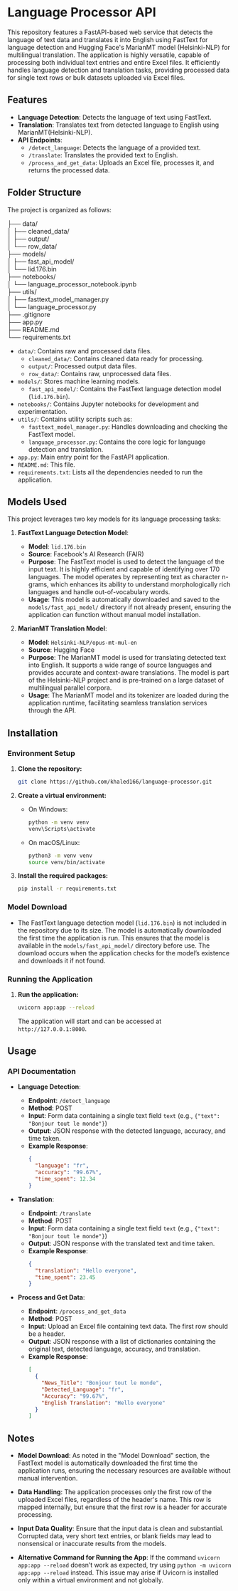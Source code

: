 # Language Processor API

This repository features a FastAPI-based web service that detects the language of text data and translates it into English using FastText for language detection and Hugging Face's MarianMT model (Helsinki-NLP) for multilingual translation. The application is highly versatile, capable of processing both individual text entries and entire Excel files. It efficiently handles language detection and translation tasks, providing processed data for single text rows or bulk datasets uploaded via Excel files.

## Features

- **Language Detection**: Detects the language of text using FastText.
- **Translation**: Translates text from detected language to English using MarianMT(Helsinki-NLP).
- **API Endpoints**:
  - `/detect_language`: Detects the language of a provided text.
  - `/translate`: Translates the provided text to English.
  - `/process_and_get_data`: Uploads an Excel file, processes it, and returns the processed data.

## Folder Structure

The project is organized as follows:

├── data/  
│   ├── cleaned_data/  
│   ├── output/  
│   └── row_data/  
├── models/  
│   ├── fast_api_model/  
│   └── lid.176.bin  
├── notebooks/  
│   └── language_processor_notebook.ipynb  
├── utils/  
│   ├── fasttext_model_manager.py  
│   └── language_processor.py  
├── .gitignore  
├── app.py  
├── README.md  
└── requirements.txt  

- `data/`: Contains raw and processed data files.
  - `cleaned_data/`: Contains cleaned data ready for processing.
  - `output/`: Processed output data files.
  - `row_data/`: Contains raw, unprocessed data files.
- `models/`: Stores machine learning models.
  - `fast_api_model/`: Contains the FastText language detection model (`lid.176.bin`).
- `notebooks/`: Contains Jupyter notebooks for development and experimentation.
- `utils/`: Contains utility scripts such as:
  - `fasttext_model_manager.py`: Handles downloading and checking the FastText model.
  - `language_processor.py`: Contains the core logic for language detection and translation.
- `app.py`: Main entry point for the FastAPI application.
- `README.md`: This file.
- `requirements.txt`: Lists all the dependencies needed to run the application.

## Models Used

This project leverages two key models for its language processing tasks:

1. **FastText Language Detection Model**:
   - **Model**: `lid.176.bin`
   - **Source**: Facebook's AI Research (FAIR)
   - **Purpose**: The FastText model is used to detect the language of the input text. It is highly efficient and capable of identifying over 170 languages. The model operates by representing text as character n-grams, which enhances its ability to understand morphologically rich languages and handle out-of-vocabulary words.
   - **Usage**: This model is automatically downloaded and saved to the `models/fast_api_model/` directory if not already present, ensuring the application can function without manual model installation.

2. **MarianMT Translation Model**:
   - **Model**: `Helsinki-NLP/opus-mt-mul-en`
   - **Source**: Hugging Face
   - **Purpose**: The MarianMT model is used for translating detected text into English. It supports a wide range of source languages and provides accurate and context-aware translations. The model is part of the Helsinki-NLP project and is pre-trained on a large dataset of multilingual parallel corpora.
   - **Usage**: The MarianMT model and its tokenizer are loaded during the application runtime, facilitating seamless translation services through the API.

## Installation

### Environment Setup

1. **Clone the repository:**

    ```bash
    git clone https://github.com/khaled166/language-processor.git
    ```

2. **Create a virtual environment:**

    - On Windows:
    
      ```bash
      python -m venv venv
      venv\Scripts\activate
      ```
    
    - On macOS/Linux:
    
      ```bash
      python3 -m venv venv
      source venv/bin/activate
      ```

3. **Install the required packages:**

    ```bash
    pip install -r requirements.txt
    ```

### Model Download

- The FastText language detection model (`lid.176.bin`) is not included in the repository due to its size. The model is automatically downloaded the first time the application is run. This ensures that the model is available in the `models/fast_api_model/` directory before use. The download occurs when the application checks for the model’s existence and downloads it if not found.

### Running the Application

1. **Run the application:**

    ```bash
    uvicorn app:app --reload
    ```
    The application will start and can be accessed at `http://127.0.0.1:8000`.

## Usage

### API Documentation

- **Language Detection**:
  - **Endpoint**: `/detect_language`
  - **Method**: POST
  - **Input**: Form data containing a single text field `text` (e.g., `{"text": "Bonjour tout le monde"}`)
  - **Output**: JSON response with the detected language, accuracy, and time taken.
  - **Example Response**:
    ```json
    {
      "language": "fr",
      "accuracy": "99.67%",
      "time_spent": 12.34
    }
    ```

- **Translation**:
  - **Endpoint**: `/translate`
  - **Method**: POST
  - **Input**: Form data containing a single text field `text` (e.g., `{"text": "Bonjour tout le monde"}`)
  - **Output**: JSON response with the translated text and time taken.
  - **Example Response**:
    ```json
    {
      "translation": "Hello everyone",
      "time_spent": 23.45
    }
    ```

- **Process and Get Data**:
  - **Endpoint**: `/process_and_get_data`
  - **Method**: POST
  - **Input**: Upload an Excel file containing text data. The first row should be a header.
  - **Output**: JSON response with a list of dictionaries containing the original text, detected language, accuracy, and translation.
  - **Example Response**:
    ```json
    [
      {
        "News_Title": "Bonjour tout le monde",
        "Detected_Language": "fr",
        "Accuracy": "99.67%",
        "English Translation": "Hello everyone"
      }
    ]
    ```

## Notes

- **Model Download**: As noted in the "Model Download" section, the FastText model is automatically downloaded the first time the application runs, ensuring the necessary resources are available without manual intervention.
  
- **Data Handling**: The application processes only the first row of the uploaded Excel files, regardless of the header's name. This row is mapped internally, but ensure that the first row is a header for accurate processing.

- **Input Data Quality**: Ensure that the input data is clean and substantial. Corrupted data, very short text entries, or blank fields may lead to nonsensical or inaccurate results from the models.

- **Alternative Command for Running the App**: If the command `uvicorn app:app --reload` doesn’t work as expected, try using `python -m uvicorn app:app --reload` instead. This issue may arise if Uvicorn is installed only within a virtual environment and not globally.
